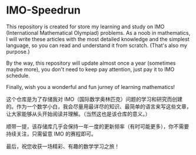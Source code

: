 # IMO-Speedrun

This repository is created for store my learning and study on IMO (International Mathematical Olympiad) problems. As a noob in mathematics, I will write these articles with the most detailed knowledge and the simplest language, so you can read and understand it from scratch. (That's also my purpose.)

By the way, this repository will update almost once a year (sometimes maybe more), you don't need to keep pay attention, just pay it to IMO schedule.

Finally, wish you a wonderful and fun jurney of learning mathematics!

这个仓库是为了存储我对 IMO（国际数学奥林匹克）问题的学习和研究而创建的。作为一个数学小白，我会尽量用最详尽的知识、最简单的语言来写这些文章，让大家能够从头开始阅读并理解。（当然这也是该仓库的意义。）

顺带一提，该存储库几乎会保持一年一度的更新频率（有时可能更多），你不需要持续关注，只需留意 IMO 的赛程即可。

最后，祝您收获一场精彩、有趣的数学学习之旅！
